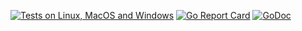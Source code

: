 [![Tests on Linux, MacOS and Windows](https://github.com/bep/simplecobra/workflows/Test/badge.svg)](https://github.com/bep/simplecobra/actions?query=workflow:Test)
[![Go Report Card](https://goreportcard.com/badge/github.com/bep/simplecobra)](https://goreportcard.com/report/github.com/bep/simplecobra)
[![GoDoc](https://godoc.org/github.com/bep/simplecobra?status.svg)](https://godoc.org/github.com/bep/simplecobra)